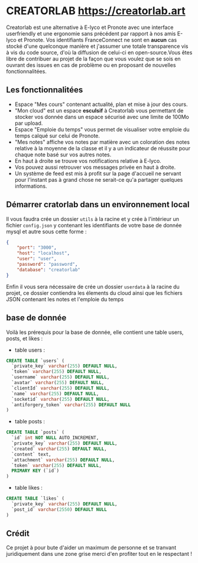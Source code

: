 
# CREATORLAB https://creatorlab.art

Creatorlab est une alternative à E-lyco et Pronote avec une interface userfriendly et une ergonomie sans précédent par rapport à nos amis E-lyco et Pronote.
Vos identifiants FranceConnect ne sont en **aucun** cas stocké d'une quelconque manière et j'assumer une totale transparence vis à vis du code source, d'où la diffusion de celui-ci en open-source.Vous êtes libre de contribuer au projet de la façon que vous voulez que se sois en ouvrant des issues en cas de problème ou en proposant de nouvelles fonctionnalitées.

## Les fonctionnalitées

 - Espace "Mes cours" contenant actualité, plan et mise à jour des cours.
 - "Mon cloud" est un espace **esculsif** à Creatorlab vous permettant de stocker vos donnée dans un espace sécurisé avec une limite de 100Mo par upload.
 -  Espace "Emploie du temps" vous permet de visualiser votre emploie du temps calqué sur celui de Pronote.
 - "Mes notes" affiche vos notes par matière avec un coloration des notes relative à la moyenne de la classe et il y a un indicateur de réussite pour chaque note basé sur vos autres notes.
 - En haut à droite se trouve vos notifications relative à E-lyco.
 - Vos pouvez aussi retrouver vos messages privée en haut à droite.
 - Un système de feed est mis à profit sur la page d'accueil ne servant pour l'instant pas à grand chose ne serait-ce qu'a partager quelques informations.


## Démarrer cratorlab dans un environnement local
Il vous faudra crée un dossier `utils` à la racine et y crée à l'intérieur un fichier `config.json`
y contenant les identifiants de votre base de donnée mysql et autre sous cette forme : 
```json
{
	"port": "3000", 
	"host": "localhost",
	"user": "user", 
	"password": "password", 
	"database": "creatorlab" 
}
```
Enfin il vous sera nécessaire de crée un dossier `userdata` à la racine du projet, ce dossier contiendra les élements du cloud ainsi que les fichiers JSON contenant les notes et l'emploie du temps

## base de donnée
Voilà les prérequis pour la base de donnée, elle contient une table users, posts, et likes :
- table users :
```sql
CREATE TABLE `users` (
  `private_key` varchar(255) DEFAULT NULL,
  `token` varchar(255) DEFAULT NULL,
  `username` varchar(255) DEFAULT NULL,
  `avatar` varchar(255) DEFAULT NULL,
  `clientId` varchar(255) DEFAULT NULL,
  `name` varchar(255) DEFAULT NULL,
  `socketid` varchar(255) DEFAULT NULL,
  `antiforgery_token` varchar(255) DEFAULT NULL
)
```
- table posts :
```sql
CREATE TABLE `posts` (
  `id` int NOT NULL AUTO_INCREMENT,
  `private_key` varchar(255) DEFAULT NULL,
  `created` varchar(255) DEFAULT NULL,
  `content` text,
  `attachment` varchar(255) DEFAULT NULL,
  `token` varchar(255) DEFAULT NULL,
  PRIMARY KEY (`id`)
)
```
- table likes :
```sql
CREATE TABLE `likes` (
  `private_key` varchar(255) DEFAULT NULL,
  `post_id` varchar(2550) DEFAULT NULL
) 
```

## Crédit
Ce projet à pour bute d'aider un maximum de personne et se tranvant juridiquement dans une zone grise merci d'en profiter tout en le respectant !
